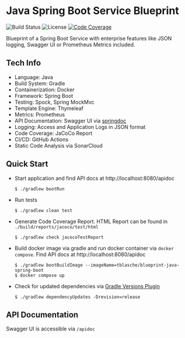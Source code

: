 # Java Spring Boot Service Blueprint
![Build Status](https://github.com/tblasche/blueprint-java-spring-boot/workflows/Build/badge.svg)
![License](https://img.shields.io/github/license/tblasche/blueprint-java-spring-boot)
[![Code Coverage](https://sonarcloud.io/api/project_badges/measure?project=tblasche_blueprint-java-spring-boot&metric=coverage)](https://sonarcloud.io/summary/new_code?id=tblasche_blueprint-java-spring-boot)

Blueprint of a Spring Boot Service with enterprise features like JSON logging, Swagger UI or Prometheus Metrics included.

## Tech Info
* Language: Java
* Build System: Gradle
* Containerization: Docker
* Framework: Spring Boot
* Testing: Spock, Spring MockMvc
* Template Engine: Thymeleaf
* Metrics: Prometheus
* API Documentation: Swagger UI via [springdoc](https://springdoc.org/)
* Logging: Access and Application Logs in JSON format
* Code Coverage: JaCoCo Report
* CI/CD: GitHub Actions
* Static Code Analysis via SonarCloud

## Quick Start
* Start application and find API docs at http://localhost:8080/apidoc
  ```console
  $ ./gradlew bootRun
  ```
* Run tests
  ```console
  $ ./gradlew clean test
  ```
* Generate Code Coverage Report. HTML Report can be found in `./build/reports/jacoco/test/html`
  ```console
  $ ./gradlew check jacocoTestReport
  ```
* Build docker image via gradle and run docker container via `docker compose`. Find API docs at http://localhost:8080/apidoc
  ```console
  $ ./gradlew bootBuildImage --imageName=tblasche/blueprint-java-spring-boot
  $ docker compose up
  ```
* Check for updated dependencies via [Gradle Versions Plugin](https://github.com/ben-manes/gradle-versions-plugin)
  ```console
  $ ./gradlew dependencyUpdates -Drevision=release
  ```

## API Documentation
Swagger UI is accessible via `/apidoc`
